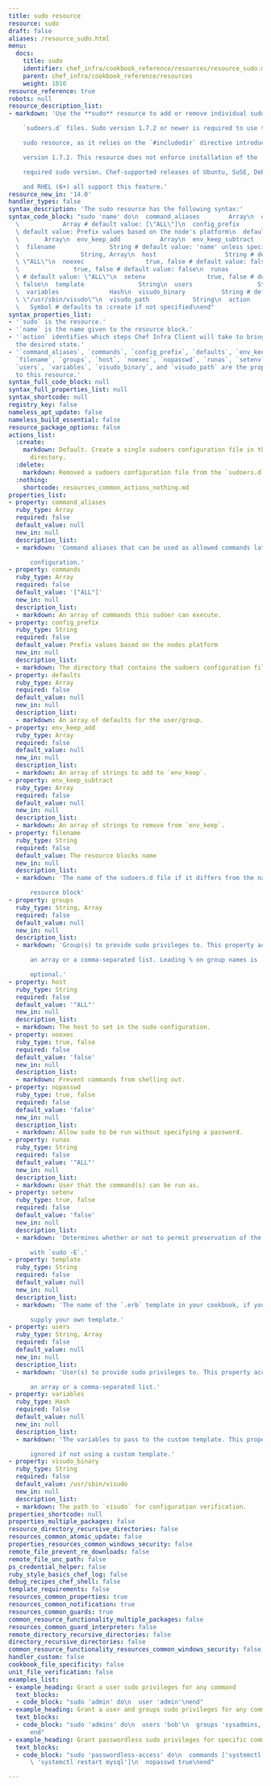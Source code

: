 ```yaml
---
title: sudo resource
resource: sudo
draft: false
aliases: /resource_sudo.html
menu:
  docs:
    title: sudo
    identifier: chef_infra/cookbook_reference/resources/resource_sudo.md sudo
    parent: chef_infra/cookbook_reference/resources
    weight: 1010
resource_reference: true
robots: null
resource_description_list:
- markdown: 'Use the **sudo** resource to add or remove individual sudo entries using

    `sudoers.d` files. Sudo version 1.7.2 or newer is required to use the

    sudo resource, as it relies on the `#includedir` directive introduced in

    version 1.7.2. This resource does not enforce installation of the

    required sudo version. Chef-supported releases of Ubuntu, SuSE, Debian,

    and RHEL (6+) all support this feature.'
resource_new_in: '14.0'
handler_types: false
syntax_description: 'The sudo resource has the following syntax:'
syntax_code_block: "sudo 'name' do\n  command_aliases        Array\n  commands   \
  \            Array # default value: [\"ALL\"]\n  config_prefix          String #\
  \ default value: Prefix values based on the node's platform\n  defaults        \
  \       Array\n  env_keep_add           Array\n  env_keep_subtract      Array\n\
  \  filename               String # default value: 'name' unless specified\n  groups\
  \                 String, Array\n  host                   String # default value:\
  \ \"ALL\"\n  noexec                 true, false # default value: false\n  nopasswd\
  \               true, false # default value: false\n  runas                  String\
  \ # default value: \"ALL\"\n  setenv                 true, false # default value:\
  \ false\n  template               String\n  users                  String, Array\n\
  \  variables              Hash\n  visudo_binary          String # default value:\
  \ \"/usr/sbin/visudo\"\n  visudo_path            String\n  action              \
  \   Symbol # defaults to :create if not specified\nend"
syntax_properties_list:
- '`sudo` is the resource.'
- '`name` is the name given to the resource block.'
- '`action` identifies which steps Chef Infra Client will take to bring the node into
  the desired state.'
- '`command_aliases`, `commands`, `config_prefix`, `defaults`, `env_keep_add`, `env_keep_subtract`,
  `filename`, `groups`, `host`, `noexec`, `nopasswd`, `runas`, `setenv`, `template`,
  `users`, `variables`, `visudo_binary`, and `visudo_path` are the properties available
  to this resource.'
syntax_full_code_block: null
syntax_full_properties_list: null
syntax_shortcode: null
registry_key: false
nameless_apt_update: false
nameless_build_essential: false
resource_package_options: false
actions_list:
  :create:
    markdown: Default. Create a single sudoers configuration file in the `sudoers.d`
      directory.
  :delete:
    markdown: Removed a sudoers configuration file from the `sudoers.d` directory.
  :nothing:
    shortcode: resources_common_actions_nothing.md
properties_list:
- property: command_aliases
  ruby_type: Array
  required: false
  default_value: null
  new_in: null
  description_list:
  - markdown: 'Command aliases that can be used as allowed commands later in the

      configuration.'
- property: commands
  ruby_type: Array
  required: false
  default_value: '["ALL"]'
  new_in: null
  description_list:
  - markdown: An array of commands this sudoer can execute.
- property: config_prefix
  ruby_type: String
  required: false
  default_value: Prefix values based on the nodes platform
  new_in: null
  description_list:
  - markdown: The directory that contains the sudoers configuration file.
- property: defaults
  ruby_type: Array
  required: false
  default_value: null
  new_in: null
  description_list:
  - markdown: An array of defaults for the user/group.
- property: env_keep_add
  ruby_type: Array
  required: false
  default_value: null
  new_in: null
  description_list:
  - markdown: An array of strings to add to `env_keep`.
- property: env_keep_subtract
  ruby_type: Array
  required: false
  default_value: null
  new_in: null
  description_list:
  - markdown: An array of strings to remove from `env_keep`.
- property: filename
  ruby_type: String
  required: false
  default_value: The resource blocks name
  new_in: null
  description_list:
  - markdown: 'The name of the sudoers.d file if it differs from the name of the

      resource block'
- property: groups
  ruby_type: String, Array
  required: false
  default_value: null
  new_in: null
  description_list:
  - markdown: 'Group(s) to provide sudo privileges to. This property accepts either

      an array or a comma-separated list. Leading % on group names is

      optional.'
- property: host
  ruby_type: String
  required: false
  default_value: '"ALL"'
  new_in: null
  description_list:
  - markdown: The host to set in the sudo configuration.
- property: noexec
  ruby_type: true, false
  required: false
  default_value: 'false'
  new_in: null
  description_list:
  - markdown: Prevent commands from shelling out.
- property: nopasswd
  ruby_type: true, false
  required: false
  default_value: 'false'
  new_in: null
  description_list:
  - markdown: Allow sudo to be run without specifying a password.
- property: runas
  ruby_type: String
  required: false
  default_value: '"ALL"'
  new_in: null
  description_list:
  - markdown: User that the command(s) can be run as.
- property: setenv
  ruby_type: true, false
  required: false
  default_value: 'false'
  new_in: null
  description_list:
  - markdown: 'Determines whether or not to permit preservation of the environment

      with `sudo -E`.'
- property: template
  ruby_type: String
  required: false
  default_value: null
  new_in: null
  description_list:
  - markdown: 'The name of the `.erb` template in your cookbook, if you wish to

      supply your own template.'
- property: users
  ruby_type: String, Array
  required: false
  default_value: null
  new_in: null
  description_list:
  - markdown: 'User(s) to provide sudo privileges to. This property accepts either

      an array or a comma-separated list.'
- property: variables
  ruby_type: Hash
  required: false
  default_value: null
  new_in: null
  description_list:
  - markdown: 'The variables to pass to the custom template. This property is

      ignored if not using a custom template.'
- property: visudo_binary
  ruby_type: String
  required: false
  default_value: /usr/sbin/visudo
  new_in: null
  description_list:
  - markdown: The path to `visudo` for configuration verification.
properties_shortcode: null
properties_multiple_packages: false
resource_directory_recursive_directories: false
resources_common_atomic_update: false
properties_resources_common_windows_security: false
remote_file_prevent_re_downloads: false
remote_file_unc_path: false
ps_credential_helper: false
ruby_style_basics_chef_log: false
debug_recipes_chef_shell: false
template_requirements: false
resources_common_properties: true
resources_common_notification: true
resources_common_guards: true
common_resource_functionality_multiple_packages: false
resources_common_guard_interpreter: false
remote_directory_recursive_directories: false
directory_recursive_directories: false
common_resource_functionality_resources_common_windows_security: false
handler_custom: false
cookbook_file_specificity: false
unit_file_verification: false
examples_list:
- example_heading: Grant a user sudo privileges for any command
  text_blocks:
  - code_block: "sudo 'admin' do\n  user 'admin'\nend"
- example_heading: Grant a user and groups sudo privileges for any command
  text_blocks:
  - code_block: "sudo 'admins' do\n  users 'bob'\n  groups 'sysadmins, superusers'\n\
      end"
- example_heading: Grant passwordless sudo privileges for specific commands
  text_blocks:
  - code_block: "sudo 'passwordless-access' do\n  commands ['systemctl restart httpd',\
      \ 'systemctl restart mysql']\n  nopasswd true\nend"

---
```

